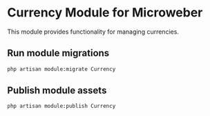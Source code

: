 # Currency Module for Microweber

This module provides functionality for managing currencies.

## Run module migrations

```sh
php artisan module:migrate Currency
```

## Publish module assets

```sh
php artisan module:publish Currency
```

